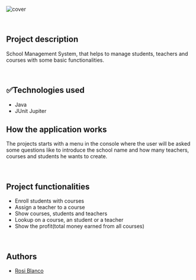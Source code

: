 ![cover](https://user-images.githubusercontent.com/104011609/203830728-200a361b-c736-4513-8faa-611706f5a10a.png)



<br>
<h2>Project description</h2>
<p>School Management System, that helps to manage students, teachers and courses with some basic functionalities.</p>
<br>
<h2>✅Technologies used</h2>
<ul>
<li>Java</li>
<li>JUnit Jupiter</li>
</ul>

<h2>How the application works</h2>
<p>The projects starts with a menu in the console where the user will be asked some questions like to introduce the school name and how many teachers, courses and students he wants to create.
</p>
<br>
<h2>Project functionalities</h2>
<ul>
<li>Enroll students with courses</li>
<li>Assign a teacher to a course</li>
<li>Show courses, students and teachers</li>
<li>Lookup on a course, an student or a teacher</li>
<li>Show the profit(total money earned from all courses)</li>
</ul>
<br>
<h2>Authors</h2>
<ul>
<li><a href="https://www.linkedin.com/in/rosi-blanco/">Rosi Blanco</a></li>
</ul>

